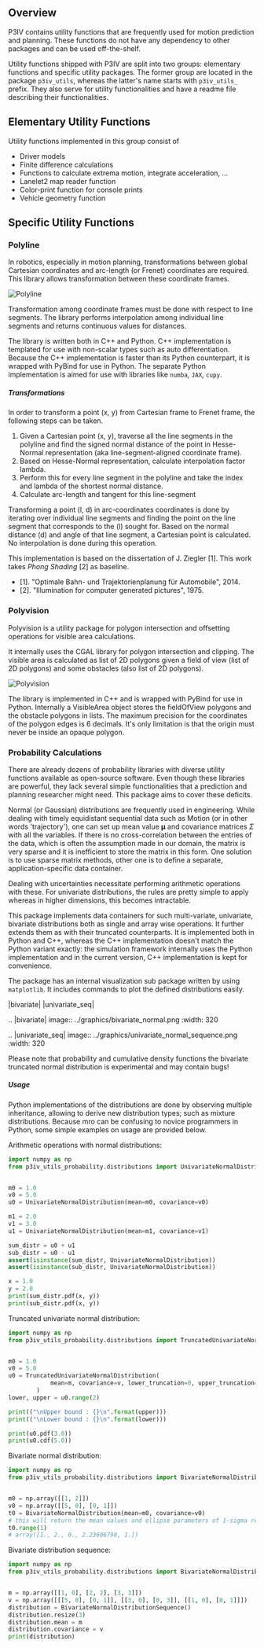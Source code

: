 ## Overview

P3IV contains utility functions that are frequently used for motion prediction and planning. These functions do not have any dependency to other packages and can be used off-the-shelf.

Utility functions shipped with P3IV are split into two groups: elementary functions and specific utility packages. The former group are located in the package ``p3iv_utils``, whereas the latter's name starts with `p3iv_utils_` prefix. They also serve for utility functionalities and have a readme file describing their functionalities.

## Elementary Utility Functions

Utility functions implemented in this group consist of
 * Driver models
 * Finite difference calculations
 * Functions to calculate extrema motion, integrate acceleration, ...
 * Lanelet2 map reader function
 * Color-print function for console prints
 * Vehicle geometry function

## Specific Utility Functions

### Polyline

In robotics, especially in motion planning, transformations between global Cartesian coordinates and arc-length (or Frenet) coordinates are required. This library allows transformation between these coordinate frames.

![Polyline](../../p3iv_utils_polyline/doc/img/InterpolatedPolyline.png)

Transformation among coordinate frames must be done with respect to line segments. The library performs interpolation among individual
line segments and returns continuous values for distances.

The library is written both in C++ and Python. C++ implementation is templated for use with non-scalar types such as auto differentiation. Because the C++ implementation is faster than its Python counterpart, it is wrapped with PyBind for use in Python. The separate Python implementation is aimed for use with libraries like `numba`, `JAX`, `cupy`.

##### Transformations

In order to transform a point (x, y) from Cartesian frame to Frenet frame, the following steps can be taken.

  1. Given a Cartesian point (x, y), traverse all the line segments in the polyline and find the signed normal distance of the point in Hesse-Normal representation (aka line-segment-aligned coordinate frame).
  2. Based on Hesse-Normal representation, calculate interpolation factor lambda.
  3. Perform this for every line segment in the polyline and take the index and lambda of the shortest normal distance.
  4. Calculate arc-length and tangent for this line-segment

Transforming a point (l, d) in arc-coordinates coordinates is done by iterating over individual line segments and finding the point on the line segment that corresponds to the (l) sought for. Based on the normal distance (d) and angle of that line segment, a Cartesian point is calculated. No interpolation is done during this operation.

This implementation is based on the dissertation of J. Ziegler [1]. This work takes _Phong Shading_ [2] as baseline.

 + [1]. "Optimale Bahn- und Trajektorienplanung für Automobile", 2014.
 + [2]. "Illumination for computer generated pictures", 1975.

### Polyvision

Polyvision is a utility package for polygon intersection and offsetting operations for visible area calculations.

It internally uses the CGAL library for polygon intersection and clipping. The visible area is calculated as list of 2D polygons given a field of view (list of 2D polygons) and some obstacles (also list of 2D polygons).

![Polyvision](../graphics/visibility.gif)

The library is implemented in C++ and is wrapped with PyBind for use in Python. Internally a VisibleArea object stores the fieldOfView polygons and the obstacle polygons in lists. The maximum precision for the coordinates of the polygon edges is 6 decimals. It's only limitation is that the origin must never be inside an opaque polygon.

### Probability Calculations

There are already dozens of probability libraries with diverse utility functions available as open-source software. Even though these libraries are powerful, they lack several simple functionalities that a prediction and planning researcher might need. This package aims to cover these deficits.

Normal (or Gaussian) distributions are frequently used in engineering. While dealing with timely equidistant sequential data such as Motion (or in other words 'trajectory'), one can set up mean value $\mathbf{\mu}$ and covariance matrices $\Sigma$ with all the variables. If there is no cross-correlation between the entries of the data, which is often the assumption made in our domain, the matrix is very sparse and it is inefficient to store the matrix in this form. One solution is to use sparse matrix methods, other one is to define a separate, application-specific data container.

Dealing with uncertainties necessitate performing arithmetic operations with these. For univariate distributions, the rules are pretty simple to apply whereas in higher dimensions, this becomes intractable.

This package implements data containers for such multi-variate, univariate, bivariate distributions both as single and array wise operations. It further extends them as with their truncated counterparts. It is implemented both in Python and C++, whereas the C++ implementation doesn't match the Python variant exactly: the simulation framework internally uses the Python implementation and in the current version, C++ implementation is kept for convenience. 

The package has an internal visualization sub package written by using ``matplotlib``. It includes commands to plot the defined distributions easily.

|bivariate| |univariate_seq|

.. |bivariate| image:: ../graphics/bivariate_normal.png
  :width: 320


.. |univariate_seq| image:: ../graphics/univariate_normal_sequence.png
  :width: 320


Please note that probability and cumulative density functions the bivariate truncated normal distribution is experimental and may contain bugs!

##### Usage

Python implementations of the distributions are done by observing multiple inheritance, allowing to derive new distribution types; such as mixture distributions. Because mro can be confusing to novice programmers in Python, some simple examples on usage are provided below.

Arithmetic operations with normal distributions:
```python
import numpy as np
from p3iv_utils_probability.distributions import UnivariateNormalDistribution


m0 = 1.0
v0 = 5.0
u0 = UnivariateNormalDistribution(mean=m0, covariance=v0)

m1 = 2.0
v1 = 3.0
u1 = UnivariateNormalDistribution(mean=m1, covariance=v1)

sum_distr = u0 + u1
sub_distr = u0 - u1
assert(isinstance(sum_distr, UnivariateNormalDistribution))
assert(isinstance(sub_distr, UnivariateNormalDistribution))

x = 1.0
y = 2.0
print(sum_distr.pdf(x, y))
print(sub_distr.pdf(x, y))
```

Truncated univariate normal distribution:
```python
import numpy as np
from p3iv_utils_probability.distributions import TruncatedUnivariateNormalDistribution


m0 = 1.0
v0 = 5.0
u0 = TruncatedUnivariateNormalDistribution(
            mean=m, covariance=v, lower_truncation=0, upper_truncation=4
        )
lower, upper = u0.range(2)

print(("\nUpper bound : {}\n".format(upper)))
print(("\nLower bound : {}\n".format(lower)))

print(u0.pdf(3.0))
print(u0.cdf(5.0))

```

Bivariate normal distribution:

```python
import numpy as np
from p3iv_utils_probability.distributions import BivariateNormalDistribution


m0 = np.array([[1, 2]])
v0 = np.array([[5, 0], [0, 1]])
t0 = BivariateNormalDistribution(mean=m0, covariance=v0)
# this will return the mean values and ellipse parameters of 1-sigma region
t0.range(1)
# array([1., 2., 0., 2.23606798, 1.])
```

Bivariate distribution sequence:
```python
import numpy as np
from p3iv_utils_probability.distributions import BivariateNormalDistributionSequence


m = np.array([[1, 0], [2, 2], [3, 3]])
v = np.array([[[5, 0], [0, 1]], [[3, 0], [0, 3]], [[1, 0], [0, 1]]])
distribution = BivariateNormalDistributionSequence()
distribution.resize(3)
distribution.mean = m
distribution.covariance = v
print(distribution)
```
